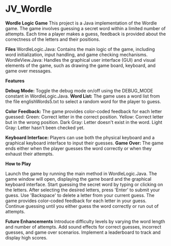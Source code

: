 # JV_Wordle
**Wordle Logic Game**
This project is a Java implementation of the Wordle game. The game involves guessing a secret word within a limited number of attempts. Each time a player makes a guess, feedback is provided about the correctness of the letters and their positions.

**Files**
WordleLogic.Java: Contains the main logic of the game, including word initialization, input handling, and game checking mechanisms.
WordleView.Java: Handles the graphical user interface (GUI) and visual elements of the game, such as drawing the game board, keyboard, and game over messages.

**Features**

**Debug Mode:** Toggle the debug mode on/off using the DEBUG_MODE constant in WordleLogic.Java.
**Word List:** The game uses a word list from the file englishWords5.txt to select a random word for the player to guess.

**Color Feedback:** The game provides color-coded feedback for each letter guessed:
Green: Correct letter in the correct position.
Yellow: Correct letter but in the wrong position.
Dark Gray: Letter doesn't exist in the word.
Light Gray: Letter hasn't been checked yet.

**Keyboard Interface:** Players can use both the physical keyboard and a graphical keyboard interface to input their guesses.
**Game Over:** The game ends either when the player guesses the word correctly or when they exhaust their attempts.

**How to Play**

Launch the game by running the main method in WordleLogic.Java.
The game window will open, displaying the game board and the graphical keyboard interface.
Start guessing the secret word by typing or clicking on the letters.
After selecting the desired letters, press 'Enter' to submit your guess.
Use 'Backspace' to delete a letter from your current guess.
The game provides color-coded feedback for each letter in your guess.
Continue guessing until you either guess the word correctly or run out of attempts.

**Future Enhancements**
Introduce difficulty levels by varying the word length and number of attempts.
Add sound effects for correct guesses, incorrect guesses, and game over scenarios.
Implement a leaderboard to track and display high scores.

